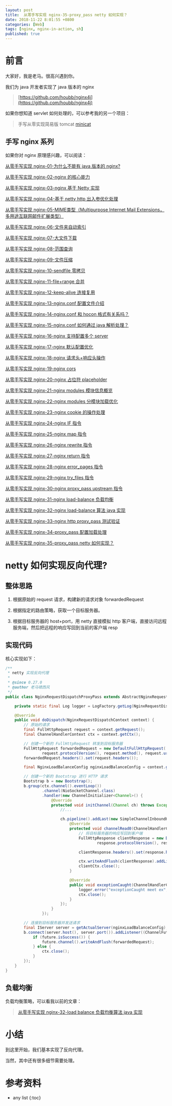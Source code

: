 ```yaml
---
layout: post
title:  从零手写实现 nginx-35-proxy_pass netty 如何实现？
date: 2018-11-22 8:01:55 +0800
categories: [Web]
tags: [nginx, nginx-in-action, sh]
published: true
---
```


# 前言

大家好，我是老马。很高兴遇到你。

我们为 java 开发者实现了 java 版本的 nginx

> [https://github.com/houbb/nginx4j](https://github.com/houbb/nginx4j)

如果你想知道 servlet 如何处理的，可以参考我的另一个项目：

> 手写从零实现简易版 tomcat [minicat](https://github.com/houbb/minicat) 

## 手写 nginx 系列

如果你对 nginx 原理感兴趣，可以阅读：

[从零手写实现 nginx-01-为什么不能有 java 版本的 nginx?](https://houbb.github.io/2018/11/22/nginx-write-01-how-to)

[从零手写实现 nginx-02-nginx 的核心能力](https://houbb.github.io/2018/11/22/nginx-write-02-basic-http)

[从零手写实现 nginx-03-nginx 基于 Netty 实现](https://houbb.github.io/2018/11/22/nginx-write-03-basic-http-netty)

[从零手写实现 nginx-04-基于 netty http 出入参优化处理](https://houbb.github.io/2018/11/22/nginx-write-04-netty-http-optimize)

[从零手写实现 nginx-05-MIME类型（Multipurpose Internet Mail Extensions，多用途互联网邮件扩展类型）](https://houbb.github.io/2018/11/22/nginx-write-05-mime-type)

[从零手写实现 nginx-06-文件夹自动索引](https://houbb.github.io/2018/11/22/nginx-write-06-dir-list)

[从零手写实现 nginx-07-大文件下载](https://houbb.github.io/2018/11/22/nginx-write-07-big-file)

[从零手写实现 nginx-08-范围查询](https://houbb.github.io/2018/11/22/nginx-write-08-range)

[从零手写实现 nginx-09-文件压缩](https://houbb.github.io/2018/11/22/nginx-write-09-comparess)

[从零手写实现 nginx-10-sendfile 零拷贝](https://houbb.github.io/2018/11/22/nginx-write-10-sendfile)

[从零手写实现 nginx-11-file+range 合并](https://houbb.github.io/2018/11/22/nginx-write-11-file-and-range-merge)

[从零手写实现 nginx-12-keep-alive 连接复用](https://houbb.github.io/2018/11/22/nginx-write-12-keepalive)

[从零手写实现 nginx-13-nginx.conf 配置文件介绍](https://houbb.github.io/2018/11/22/nginx-write-13-nginx-conf-intro)

[从零手写实现 nginx-14-nginx.conf 和 hocon 格式有关系吗？](https://houbb.github.io/2018/11/22/nginx-write-14-nginx-conf-hocon)

[从零手写实现 nginx-15-nginx.conf 如何通过 java 解析处理？](https://houbb.github.io/2018/11/22/nginx-write-15-nginx-conf-parser)

[从零手写实现 nginx-16-nginx 支持配置多个 server](https://houbb.github.io/2018/11/22/nginx-write-16-nginx-conf-multi-server)

[从零手写实现 nginx-17-nginx 默认配置优化](https://houbb.github.io/2018/11/22/nginx-write-17-nginx-conf-global-default)

[从零手写实现 nginx-18-nginx 请求头+响应头操作](https://houbb.github.io/2018/11/22/nginx-write-18-nginx-conf-header-oper)

[从零手写实现 nginx-19-nginx cors](https://houbb.github.io/2018/11/22/nginx-write-19-cors)

[从零手写实现 nginx-20-nginx 占位符 placeholder](https://houbb.github.io/2018/11/22/nginx-write-20-placeholder)

[从零手写实现 nginx-21-nginx modules 模块信息概览](https://houbb.github.io/2018/11/22/nginx-write-21-modules-overview)

[从零手写实现 nginx-22-nginx modules 分模块加载优化](https://houbb.github.io/2018/11/22/nginx-write-22-modules-load)

[从零手写实现 nginx-23-nginx cookie 的操作处理](https://houbb.github.io/2018/11/22/nginx-write-23-cookie-oper)

[从零手写实现 nginx-24-nginx IF 指令](https://houbb.github.io/2018/11/22/nginx-write-24-directives-if)

[从零手写实现 nginx-25-nginx map 指令](https://houbb.github.io/2018/11/22/nginx-write-25-directives-map)

[从零手写实现 nginx-26-nginx rewrite 指令](https://houbb.github.io/2018/11/22/nginx-write-26-directives-rewrite)

[从零手写实现 nginx-27-nginx return 指令](https://houbb.github.io/2018/11/22/nginx-write-27-directives-return)

[从零手写实现 nginx-28-nginx error_pages 指令](https://houbb.github.io/2018/11/22/nginx-write-28-directives-error-pages)

[从零手写实现 nginx-29-nginx try_files 指令](https://houbb.github.io/2018/11/22/nginx-write-29-directives-try_files)

[从零手写实现 nginx-30-nginx proxy_pass upstream 指令](https://houbb.github.io/2018/11/22/nginx-write-30-proxy-pass)

[从零手写实现 nginx-31-nginx load-balance 负载均衡](https://houbb.github.io/2018/11/22/nginx-write-31-load-balance)

[从零手写实现 nginx-32-nginx load-balance 算法 java 实现](https://houbb.github.io/2018/11/22/nginx-write-32-load-balance-java-impl)

[从零手写实现 nginx-33-nginx http proxy_pass 测试验证](https://houbb.github.io/2018/11/22/nginx-write-33-http-proxy-pass-test)

[从零手写实现 nginx-34-proxy_pass 配置加载处理](https://houbb.github.io/2018/11/22/nginx-write-34-http-proxy-pass-config-load)

[从零手写实现 nginx-35-proxy_pass netty 如何实现？](https://houbb.github.io/2018/11/22/nginx-write-35-http-proxy-pass-netty)

# netty 如何实现反向代理?

## 整体思路

1. 根据原始的 request 请求，构建新的请求对象 forwardedRequest

2. 根据指定的路由策略，获取一个目标服务器。

3. 根据目标服务器的 host+port，用 netty 直接模拟 http 客户端，直接访问远程服务端，然后把远程的响应写回到当前的客户端 resp 

## 实现代码

核心实现如下：

```java
/**
 * netty 实现反向代理
 * 
 * @since 0.27.0
 * @author 老马啸西风
 */
public class NginxRequestDispatchProxyPass extends AbstractNginxRequestDispatch {

    private static final Log logger = LogFactory.getLog(NginxRequestDispatchProxyPass.class);

    @Override
    public void doDispatch(NginxRequestDispatchContext context) {
        // 原始的请求
        final FullHttpRequest request = context.getRequest();
        final ChannelHandlerContext ctx = context.getCtx();

        // 创建一个新的 FullHttpRequest 转发到目标服务器
        FullHttpRequest forwardedRequest = new DefaultFullHttpRequest(
                request.protocolVersion(), request.method(), request.uri(), request.content().retainedDuplicate());
        forwardedRequest.headers().set(request.headers());

        final NginxLoadBalanceConfig nginxLoadBalanceConfig = context.getBalanceConfig();

        // 创建一个新的 Bootstrap 进行 HTTP 请求
        Bootstrap b = new Bootstrap();
        b.group(ctx.channel().eventLoop())
                .channel(NioSocketChannel.class)
                .handler(new ChannelInitializer<Channel>() {
                    @Override
                    protected void initChannel(Channel ch) throws Exception {
                        //...

                        ch.pipeline().addLast(new SimpleChannelInboundHandler<FullHttpResponse>() {
                            @Override
                            protected void channelRead0(ChannelHandlerContext clientCtx, FullHttpResponse response) throws Exception {
                                // 将目标服务器的响应写回到客户端
                                FullHttpResponse clientResponse = new DefaultFullHttpResponse(
                                        response.protocolVersion(), response.status(), response.content().retainedDuplicate());

                                clientResponse.headers().set(response.headers());

                                ctx.writeAndFlush(clientResponse).addListener(ChannelFutureListener.CLOSE);
                                clientCtx.close();
                            }

                            @Override
                            public void exceptionCaught(ChannelHandlerContext ctx, Throwable cause) throws Exception {
                                logger.error("exceptionCaught meet ex", cause);
                                ctx.close();
                            }
                        });
                    }
                });

        // 连接到目标服务器并发送请求
        final IServer server = getActualServer(nginxLoadBalanceConfig);
        b.connect(server.host(), server.port()).addListener((ChannelFutureListener) future -> {
            if (future.isSuccess()) {
                future.channel().writeAndFlush(forwardedRequest);
            } else {
                ctx.close();
            }
        });
    }
}
```

## 负载均衡

负载均衡策略，可以看我以前的文章：

> [从零手写实现 nginx-32-load balance 负载均衡算法 java 实现](https://houbb.github.io/2018/11/22/nginx-write-32-load-balance-java-impl)

# 小结

到这里开始，我们基本实现了反向代理。

当然，其中还有很多细节需要处理。

# 参考资料

* any list
{:toc}